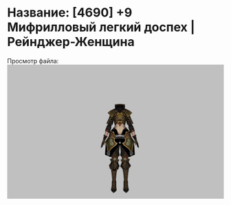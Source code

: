 # Название: [4690] +9 Мифрилловый легкий доспех | Рейнджер-Женщина

Просмотр файла:
![p030021.png](p030021.png)